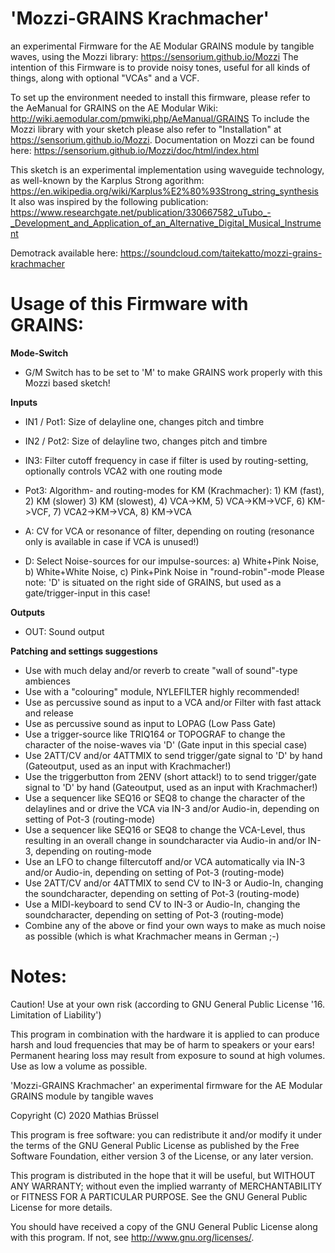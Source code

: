 # 'Mozzi-GRAINS Krachmacher' 
  
an experimental Firmware for the AE Modular GRAINS module by tangible waves, using the Mozzi library: https://sensorium.github.io/Mozzi
The intention of this Firmware is to provide noisy tones, useful for all kinds of things, along with optional "VCAs" and a VCF.
    
To set up the environment needed to install this firmware, please refer to the AeManual for GRAINS on the AE Modular Wiki: http://wiki.aemodular.com/pmwiki.php/AeManual/GRAINS
To include the Mozzi library with your sketch please also refer to "Installation" at https://sensorium.github.io/Mozzi.
Documentation on Mozzi can be found here: https://sensorium.github.io/Mozzi/doc/html/index.html

This sketch is an experimental implementation using waveguide technology, as well-known by the Karplus Strong agorithm:
https://en.wikipedia.org/wiki/Karplus%E2%80%93Strong_string_synthesis
It also was inspired by the following publication:
https://www.researchgate.net/publication/330667582_uTubo_-_Development_and_Application_of_an_Alternative_Digital_Musical_Instrument

Demotrack available here: https://soundcloud.com/taitekatto/mozzi-grains-krachmacher
  
# Usage of this Firmware with GRAINS:

__Mode-Switch__ 

 * G/M Switch has to be set to 'M' to make GRAINS work properly with this Mozzi based sketch!
  
__Inputs__ 
  
* IN1 / Pot1: Size of delayline one, changes pitch and timbre
* IN2 / Pot2: Size of delayline two, changes pitch and timbre
* IN3:        Filter cutoff frequency in case if filter is used by routing-setting, optionally controls VCA2 with one routing mode 
* Pot3:       Algorithm- and routing-modes for KM (Krachmacher):  1) KM (fast), 2) KM (slower) 3) KM (slowest), 4) VCA->KM, 5) VCA->KM->VCF, 6) KM->VCF, 7) VCA2->KM->VCA, 8) KM->VCA
* A:          CV for VCA or resonance of filter, depending on routing (resonance only is available in case if VCA is unused!)

* D:          Select Noise-sources for our impulse-sources: a) White+Pink Noise, b) White+White Noise, c) Pink+Pink Noise in "round-robin"-mode
              Please note: 'D' is situated on the right side of GRAINS, but used as a gate/trigger-input in this case! 
              
__Outputs__

* OUT:        Sound output

__Patching and settings suggestions__

* Use with much delay and/or reverb to create "wall of sound"-type ambiences
* Use with a "colouring" module, NYLEFILTER highly recommended!
* Use as percussive sound as input to a VCA and/or Filter with fast attack and release
* Use as percussive sound as input to LOPAG (Low Pass Gate)
* Use a trigger-source like TRIQ164 or TOPOGRAF to change the character of the noise-waves via 'D' (Gate input in this special case)
* Use 2ATT/CV and/or 4ATTMIX to send trigger/gate signal to 'D' by hand (Gateoutput, used as an input with Krachmacher!)
* Use the triggerbutton from 2ENV (short attack!) to to send trigger/gate signal to 'D' by hand (Gateoutput, used as an input with Krachmacher!)
* Use a sequencer like SEQ16 or SEQ8 to change the character of the delaylines and or drive the VCA via IN-3 and/or Audio-in, depending on setting of Pot-3 (routing-mode) 
* Use a sequencer like SEQ16 or SEQ8 to change the VCA-Level, thus resulting in an overall change in soundcharacter via Audio-in and/or IN-3, depending on routing-mode
* Use an LFO to change filtercutoff and/or VCA automatically via IN-3 and/or Audio-in, depending on setting of Pot-3 (routing-mode) 
* Use 2ATT/CV and/or 4ATTMIX to send CV to IN-3 or Audio-In, changing the soundcharacter, depending on setting of Pot-3 (routing-mode) 
* Use a MIDI-keyboard to send CV to IN-3 or Audio-In, changing the soundcharacter, depending on setting of Pot-3 (routing-mode) 
* Combine any of the above or find your own ways to make as much noise as possible (which is what Krachmacher means in German ;-)


# Notes:
  
Caution! Use at your own risk (according to GNU General Public License '16. Limitation of Liability')

This program in combination with the hardware it is applied to can produce harsh and loud frequencies that may be of harm to speakers or your ears!
Permanent hearing loss may result from exposure to sound at high volumes. Use as low a volume as possible.

'Mozzi-GRAINS Krachmacher' an experimental firmware for the AE Modular GRAINS module by tangible waves
    
Copyright (C) 2020  Mathias Brüssel

This program is free software: you can redistribute it and/or modify
it under the terms of the GNU General Public License as published by
the Free Software Foundation, either version 3 of the License, or
any later version.
  
This program is distributed in the hope that it will be useful,
but WITHOUT ANY WARRANTY; without even the implied warranty of
MERCHANTABILITY or FITNESS FOR A PARTICULAR PURPOSE.  See the
GNU General Public License for more details.
  
You should have received a copy of the GNU General Public License
along with this program.  If not, see <http://www.gnu.org/licenses/>.